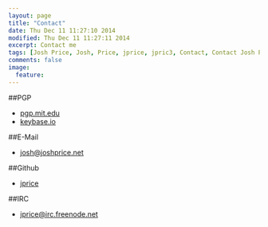 ```yaml
---
layout: page
title: "Contact"
date: Thu Dec 11 11:27:10 2014 
modified: Thu Dec 11 11:27:11 2014
excerpt: Contact me
tags: [Josh Price, Josh, Price, jprice, jpric3, Contact, Contact Josh Price, Contact jprice]
comments: false
image:
  feature:
---
```


##PGP <span class="fa-key"></span> 

* [pgp.mit.edu](http://pgp.mit.edu/pks/lookup?op=vindex&search=0x80DF27E73C6C3A05)
* [keybase.io](http://keybase.io/jprice)

##E-Mail <span class="fa-envelope"></span>

* [josh@joshprice.net](mailto:josh@joshprice.net)


##Github <span class="fa-github"></span> 

* [jprice](https://www.github.com/jprice)

##IRC <span class="fa-code"></span> 

* [jprice@irc.freenode.net](irc://irc.freenode.net)
